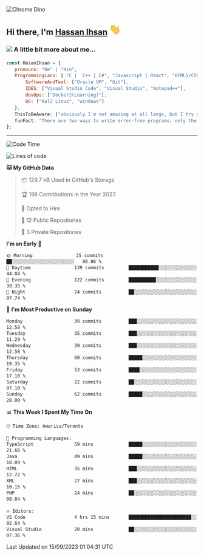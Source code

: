  <!--
**HasanIhsan/HasanIhsan** is a ✨ _special_ ✨ repository because its `README.md` (this file) appears on your GitHub profile.
-->

![Chrome Dino](https://mir-s3-cdn-cf.behance.net/project_modules/max_1200/4ff07986208593.5d9a654e92f36.gif)


<h2 align="left">Hi there, I'm <a href="https://www.linkedin.com/in/hassan-ihsan-045b11231/" target="_blank" rel="noopener noreferrer">Hassan Ihsan</a> <img src="https://raw.githubusercontent.com/ABSphreak/ABSphreak/master/gifs/Hi.gif" height="30" />
 
 
 ### <img src="https://media.giphy.com/media/VgCDAzcKvsR6OM0uWg/giphy.gif" width="50"> A little bit more about me...  
 
 ```javascript
const HasanIhsan = {
    pronouns: "He" | "Him",
    ProgrammingLans: [ "C |  C++ | C#", "Javascript | React", "HTML5/CSS", "JSON", "Java"],
        SoftwareAndTool: ["Oracle VM", "Git"],
        IDES: ["Visual Studio Code", "Visual Studio", "Notepad++"],
        devOps: ["Docker🐳(Learning)"], 
        OS: ["Kali Linux", "windows"]
    },
    ThisToBeAware: ["obviously I'm not amazing at all langs, but I try my best not to go rusty"], 
    funFact: "There are two ways to write error-free programs; only the third one works"
};
```
 
 --- 

<!--START_SECTION:waka-->
![Code Time](http://img.shields.io/badge/Code%20Time-198%20hrs%2022%20mins-blue)

![Lines of code](https://img.shields.io/badge/From%20Hello%20World%20I%27ve%20Written-983.1%20thousand%20lines%20of%20code-blue)

**🐱 My GitHub Data** 

> 📦 129.7 kB Used in GitHub's Storage 
 > 
> 🏆 198 Contributions in the Year 2023
 > 
> 💼 Opted to Hire
 > 
> 📜 12 Public Repositories 
 > 
> 🔑 3 Private Repositories 
 > 
**I'm an Early 🐤** 

```text
🌞 Morning                25 commits          ██░░░░░░░░░░░░░░░░░░░░░░░   08.06 % 
🌆 Daytime                139 commits         ███████████░░░░░░░░░░░░░░   44.84 % 
🌃 Evening                122 commits         ██████████░░░░░░░░░░░░░░░   39.35 % 
🌙 Night                  24 commits          ██░░░░░░░░░░░░░░░░░░░░░░░   07.74 % 
```
📅 **I'm Most Productive on Sunday** 

```text
Monday                   39 commits          ███░░░░░░░░░░░░░░░░░░░░░░   12.58 % 
Tuesday                  35 commits          ███░░░░░░░░░░░░░░░░░░░░░░   11.29 % 
Wednesday                39 commits          ███░░░░░░░░░░░░░░░░░░░░░░   12.58 % 
Thursday                 60 commits          █████░░░░░░░░░░░░░░░░░░░░   19.35 % 
Friday                   53 commits          ████░░░░░░░░░░░░░░░░░░░░░   17.10 % 
Saturday                 22 commits          ██░░░░░░░░░░░░░░░░░░░░░░░   07.10 % 
Sunday                   62 commits          █████░░░░░░░░░░░░░░░░░░░░   20.00 % 
```


📊 **This Week I Spent My Time On** 

```text
🕑︎ Time Zone: America/Toronto

💬 Programming Languages: 
TypeScript               59 mins             █████░░░░░░░░░░░░░░░░░░░░   21.66 % 
Java                     49 mins             █████░░░░░░░░░░░░░░░░░░░░   18.09 % 
HTML                     35 mins             ███░░░░░░░░░░░░░░░░░░░░░░   12.72 % 
XML                      27 mins             ███░░░░░░░░░░░░░░░░░░░░░░   10.15 % 
PHP                      24 mins             ██░░░░░░░░░░░░░░░░░░░░░░░   08.84 % 

🔥 Editors: 
VS Code                  4 hrs 15 mins       ███████████████████████░░   92.64 % 
Visual Studio            20 mins             ██░░░░░░░░░░░░░░░░░░░░░░░   07.36 % 
```


 Last Updated on 15/09/2023 01:04:31 UTC
<!--END_SECTION:waka-->
 
 
